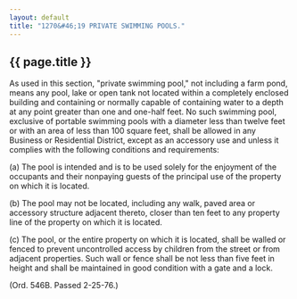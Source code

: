 ```yaml
---
layout: default 
title: "1270&#46;19 PRIVATE SWIMMING POOLS."
---
```


{{ page.title }}
----------------

As used in this section, "private swimming pool," not including a farm
pond, means any pool, lake or open tank not located within a completely
enclosed building and containing or normally capable of containing water
to a depth at any point greater than one and one-half feet. No such
swimming pool, exclusive of portable swimming pools with a diameter less
than twelve feet or with an area of less than 100 square feet, shall be
allowed in any Business or Residential District, except as an accessory
use and unless it complies with the following conditions and
requirements:

​(a) The pool is intended and is to be used solely for the enjoyment of
the occupants and their nonpaying guests of the principal use of the
property on which it is located.

​(b) The pool may not be located, including any walk, paved area or
accessory structure adjacent thereto, closer than ten feet to any
property line of the property on which it is located.

​(c) The pool, or the entire property on which it is located, shall be
walled or fenced to prevent uncontrolled access by children from the
street or from adjacent properties. Such wall or fence shall be not less
than five feet in height and shall be maintained in good condition with
a gate and a lock.

(Ord. 546B. Passed 2-25-76.)
